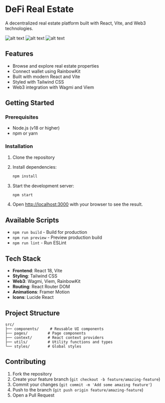 # DeFi Real Estate

A decentralized real estate platform built with React, Vite, and Web3 technologies.

![alt text](public/photo-1499793983690-e29da59ef1c2.avif)
![alt text](public/photo-1486406146926-c627a92ad1ab.avif)
![alt text](public/photo-1518780664697-55e3ad937233.avif)

## Features

- Browse and explore real estate properties
- Connect wallet using RainbowKit
- Built with modern React and Vite
- Styled with Tailwind CSS
- Web3 integration with Wagmi and Viem

## Getting Started

### Prerequisites

- Node.js (v18 or higher)
- npm or yarn

### Installation

1. Clone the repository
2. Install dependencies:
   ```bash
   npm install
   ```

3. Start the development server:
   ```bash
   npm start
   ```

4. Open [http://localhost:3000](http://localhost:3000) with your browser to see the result.

## Available Scripts

- `npm run build` - Build for production
- `npm run preview` - Preview production build
- `npm run lint` - Run ESLint

## Tech Stack

- **Frontend**: React 18, Vite
- **Styling**: Tailwind CSS
- **Web3**: Wagmi, Viem, RainbowKit
- **Routing**: React Router DOM
- **Animations**: Framer Motion
- **Icons**: Lucide React

## Project Structure

```
src/
├── components/     # Reusable UI components
├── pages/         # Page components
├── context/       # React context providers
├── utils/         # Utility functions and types
└── styles/        # Global styles
```

## Contributing

1. Fork the repository
2. Create your feature branch (`git checkout -b feature/amazing-feature`)
3. Commit your changes (`git commit -m 'Add some amazing feature'`)
4. Push to the branch (`git push origin feature/amazing-feature`)
5. Open a Pull Request